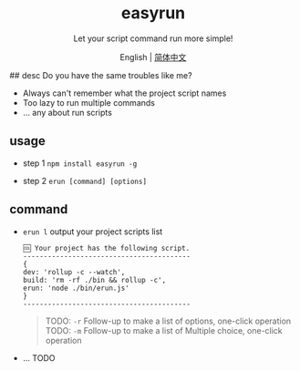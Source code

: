 <h1 align="center">easyrun</h1>

<div align="center">
Let your script command run more simple!

English | [简体中文]('./README-zh_CN.md')

</div>
## desc
Do you have the same troubles like me?

-   Always can't remember what the project script names
-   Too lazy to run multiple commands
-   ... any about run scripts

## usage

-   step 1
    `npm install easyrun -g`

-   step 2
    `erun [command] [options]`

## command

-   `erun l`
    output your project scripts list

    ```
    🆒 Your project has the following script.
    -----------------------------------------
    {
    dev: 'rollup -c --watch',
    build: 'rm -rf ./bin && rollup -c',
    erun: 'node ./bin/erun.js'
    }
    -----------------------------------------
    ```

    > TODO: `-r` Follow-up to make a list of options, one-click operation
    > TODO: `-m` Follow-up to make a list of Multiple choice, one-click operation

-   ... TODO
